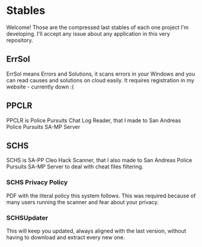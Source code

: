 # Stables

Welcome!
Those are the compressed last stables of each one project I'm developing. I'll accept any issue about any application in this very repository.

## ErrSol
ErrSol means Errors and Solutions, it scans errors in your Windows and you can read causes and solutions on cloud easily. It requires registration in my website - currently down :(

## PPCLR
PPCLR is Police Pursuits Chat Log Reader, that I made to San Andreas Police Pursuits SA-MP Server

## SCHS
SCHS is SA-PP Cleo Hack Scanner, that I also made to San Andreas Police Pursuits SA-MP Server to deal with cheat files filtering.
### SCHS Privacy Policy
PDF with the literal policy this system follows. This was required because of many users running the scanner and fear about your privacy.
### SCHSUpdater
This will keep you updated, always aligned with the last version, without having to download and extract every new one.
